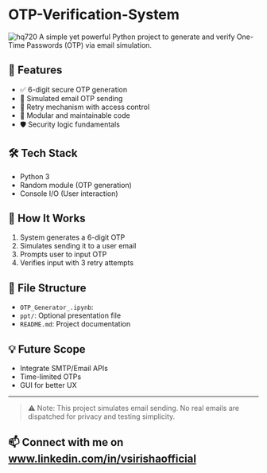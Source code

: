 # OTP-Verification-System
![hq720](https://github.com/user-attachments/assets/30dbbd3f-a419-4552-b193-5f5343dbc45f)
A simple yet powerful Python project to generate and verify One-Time Passwords (OTP) via email simulation.

## 📌 Features

- ✅ 6-digit secure OTP generation
- 📧 Simulated email OTP sending
- 🔁 Retry mechanism with access control
- 🧱 Modular and maintainable code
- 🛡️ Security logic fundamentals

## 🛠️ Tech Stack

- Python 3
- Random module (OTP generation)
- Console I/O (User interaction)

## 🚀 How It Works

1. System generates a 6-digit OTP
2. Simulates sending it to a user email
3. Prompts user to input OTP
4. Verifies input with 3 retry attempts

## 📂 File Structure

- `OTP_Generator_.ipynb`: 
- `ppt/`: Optional presentation file
- `README.md`: Project documentation

## 💡 Future Scope

- Integrate SMTP/Email APIs
- Time-limited OTPs
- GUI for better UX

---

> ⚠️ Note: This project simulates email sending. No real emails are dispatched for privacy and testing simplicity.

## 📫 Connect with me on www.linkedin.com/in/vsirishaofficial
